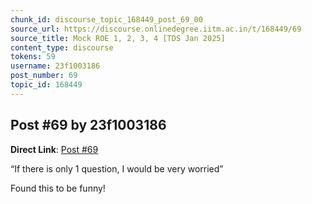 ```yaml
---
chunk_id: discourse_topic_168449_post_69_00
source_url: https://discourse.onlinedegree.iitm.ac.in/t/168449/69
source_title: Mock ROE 1, 2, 3, 4 [TDS Jan 2025]
content_type: discourse
tokens: 59
username: 23f1003186
post_number: 69
topic_id: 168449
---
```


## Post #69 by 23f1003186

**Direct Link**: [Post #69](https://discourse.onlinedegree.iitm.ac.in/t/168449/69)

“If there is only 1 question, I would be very worried”

Found this to be funny!
